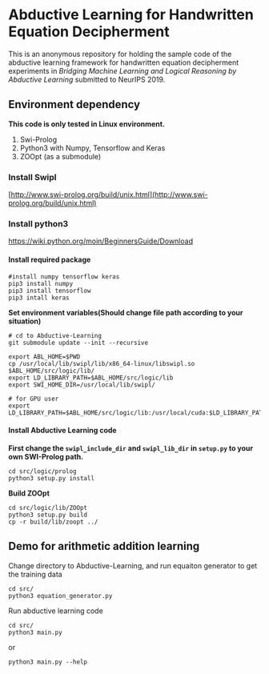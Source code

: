 # Abductive Learning for Handwritten Equation Decipherment

This is an anonymous repository for holding the sample code of the abductive
learning framework for handwritten equation decipherment experiments in
_Bridging Machine Learning and Logical Reasoning by Abductive Learning_
submitted to NeurIPS 2019.

## Environment dependency

**This code is only tested in Linux environment.**

1. Swi-Prolog
2. Python3 with Numpy, Tensorflow and Keras
3. ZOOpt (as a submodule)

### Install Swipl
[http://www.swi-prolog.org/build/unix.html](http://www.swi-prolog.org/build/unix.html)


### Install python3

<https://wiki.python.org/moin/BeginnersGuide/Download>

#### Install required package

```shell
#install numpy tensorflow keras
pip3 install numpy
pip3 install tensorflow
pip3 intall keras
```

**Set environment variables(Should change file path according to your situation)**

```Shell
# cd to Abductive-Learning
git submodule update --init --recursive

export ABL_HOME=$PWD
cp /usr/local/lib/swipl/lib/x86_64-linux/libswipl.so $ABL_HOME/src/logic/lib/
export LD_LIBRARY_PATH=$ABL_HOME/src/logic/lib
export SWI_HOME_DIR=/usr/local/lib/swipl/

# for GPU user
export LD_LIBRARY_PATH=$ABL_HOME/src/logic/lib:/usr/local/cuda:$LD_LIBRARY_PATH

```


#### Install Abductive Learning code

**First change the `swipl_include_dir` and `swipl_lib_dir` in `setup.py` to your own SWI-Prolog path.**

```SHell
cd src/logic/prolog
python3 setup.py install
```

**Build ZOOpt**
```SHell
cd src/logic/lib/ZOOpt
python3 setup.py build
cp -r build/lib/zoopt ../
```


## Demo for arithmetic addition learning

Change directory to Abductive-Learning, and run equaiton generator to get the training data

```
cd src/
python3 equation_generator.py
```

Run abductive learning code

```
cd src/
python3 main.py
```

or
```
python3 main.py --help
```
